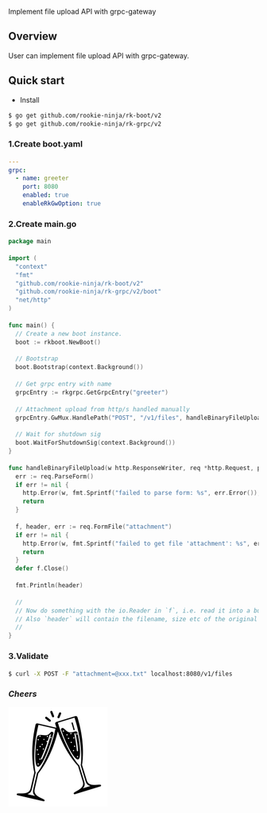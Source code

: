 Implement file upload API with grpc-gateway

## Overview
User can implement file upload API with grpc-gateway.

## Quick start
- Install

```bash
$ go get github.com/rookie-ninja/rk-boot/v2
$ go get github.com/rookie-ninja/rk-grpc/v2
```

### 1.Create boot.yaml
```yaml
---
grpc:
  - name: greeter
    port: 8080
    enabled: true
    enableRkGwOption: true
```

### 2.Create main.go
```go
package main

import (
  "context"
  "fmt"
  "github.com/rookie-ninja/rk-boot/v2"
  "github.com/rookie-ninja/rk-grpc/v2/boot"
  "net/http"
)

func main() {
  // Create a new boot instance.
  boot := rkboot.NewBoot()

  // Bootstrap
  boot.Bootstrap(context.Background())

  // Get grpc entry with name
  grpcEntry := rkgrpc.GetGrpcEntry("greeter")

  // Attachment upload from http/s handled manually
  grpcEntry.GwMux.HandlePath("POST", "/v1/files", handleBinaryFileUpload)

  // Wait for shutdown sig
  boot.WaitForShutdownSig(context.Background())
}

func handleBinaryFileUpload(w http.ResponseWriter, req *http.Request, params map[string]string) {
  err := req.ParseForm()
  if err != nil {
    http.Error(w, fmt.Sprintf("failed to parse form: %s", err.Error()), http.StatusBadRequest)
    return
  }

  f, header, err := req.FormFile("attachment")
  if err != nil {
    http.Error(w, fmt.Sprintf("failed to get file 'attachment': %s", err.Error()), http.StatusBadRequest)
    return
  }
  defer f.Close()

  fmt.Println(header)

  //
  // Now do something with the io.Reader in `f`, i.e. read it into a buffer or stream it to a gRPC client side stream.
  // Also `header` will contain the filename, size etc of the original file.
  //
}
```

### 3.Validate
```bash
$ curl -X POST -F "attachment=@xxx.txt" localhost:8080/v1/files
```

### _**Cheers**_
![](../../img/user-guide/cheers.png)
